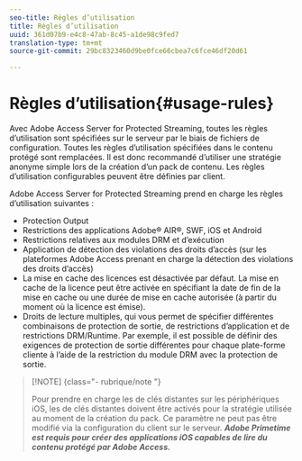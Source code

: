 ```yaml
---
seo-title: Règles d’utilisation
title: Règles d’utilisation
uuid: 361d07b9-e4c8-47ab-8c45-a1de98c9fed7
translation-type: tm+mt
source-git-commit: 29bc8323460d9be0fce66cbea7c6fce46df20d61

---
```



# Règles d’utilisation{#usage-rules}

Avec Adobe Access Server for Protected Streaming, toutes les règles d’utilisation sont spécifiées sur le serveur par le biais de fichiers de configuration. Toutes les règles d’utilisation spécifiées dans le contenu protégé sont remplacées. Il est donc recommandé d’utiliser une stratégie anonyme simple lors de la création d’un pack de contenu. Les règles d’utilisation configurables peuvent être définies par client.

Adobe Access Server for Protected Streaming prend en charge les règles d’utilisation suivantes :

* Protection Output
* Restrictions des applications Adobe® AIR®, SWF, iOS et Android
* Restrictions relatives aux modules DRM et d’exécution
* Application de détection des violations des droits d’accès (sur les plateformes Adobe Access prenant en charge la détection des violations des droits d’accès)
* La mise en cache des licences est désactivée par défaut. La mise en cache de la licence peut être activée en spécifiant la date de fin de la mise en cache ou une durée de mise en cache autorisée (à partir du moment où la licence est émise).
* Droits de lecture multiples, qui vous permet de spécifier différentes combinaisons de protection de sortie, de restrictions d’application et de restrictions DRM/Runtime. Par exemple, il est possible de définir des exigences de protection de sortie différentes pour chaque plate-forme cliente à l’aide de la restriction du module DRM avec la protection de sortie.

>[!NOTE] {class=&quot;- rubrique/note &quot;}
>
>Pour prendre en charge les  de clés distantes sur les périphériques iOS, les de clés distantes doivent être activés pour la stratégie utilisée au moment de la création du pack. Ce paramètre ne peut pas être modifié via la configuration du client sur le serveur. ***Adobe Primetime est requis pour créer des applications iOS capables de lire du contenu protégé par Adobe Access.***

